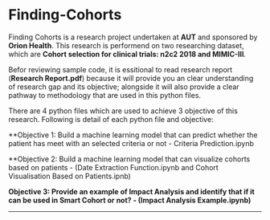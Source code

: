 # Finding-Cohorts

Finding Cohorts is a research project undertaken at **AUT** and sponsored by **Orion Health**. This research is performend on two researching dataset, which are **Cohort selection for clinical trials: n2c2 2018 and MIMIC-III**.

Befor reviewing sample code, it is essitional to read research report (**Research Report.pdf**) because it will provide you an clear understanding of research gap and its objective; alongside it will also provide a clear pathway to methodology that are used in this python files. 

There are 4 python files which are used to achieve 3 objective of this research. Following is detail of each python file and objective:

**Objective 1: Build a machine learning model that can predict whether the patient has meet with an selected criteria or not - Criteria Prediction.ipynb

**Objective 2: Build a machine learning model that can visualize cohorts based on patients - (Date Extraction Function.ipynb and Cohort Visualisation Based on Patients.ipnb)

**Objective 3: Provide an example of Impact Analysis and identify that if it can be used in Smart Cohort or not? - (Impact Analysis Example.ipynb)**
****
